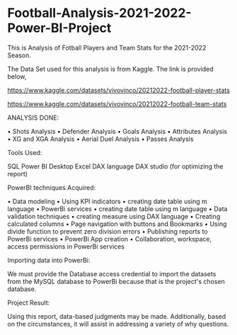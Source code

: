 # Football-Analysis-2021-2022-Power-BI-Project

This is Analysis of Fotball Players and Team Stats for the 2021-2022 Season.

The Data Set used for this analysis is from Kaggle. The link is provided below,

https://www.kaggle.com/datasets/vivovinco/20212022-football-player-stats

https://www.kaggle.com/datasets/vivovinco/20212022-football-team-stats

ANALYSIS DONE:

• Shots Analysis
• Defender Analysis
• Goals Analysis
• Attributes Analysis
• XG and XGA Analysis
• Aerial Duel Analysis
• Passes Analysis

Tools Used:

SQL Power BI Desktop Excel DAX language DAX studio (for optimizing the report)

PowerBI techniques Acquired:

• Data modeling 
• Using KPI indicators 
• creating date table using m language 
• PowerBi services 
• creating date table using m language 
• Data validation techniques 
• creating measure using DAX language 
• Creating calculated columns 
• Page navigation with buttons and Bookmarks 
• Using divide function to prevent zero division errors 
• Publishing reports to PowerBi services 
• PowerBi App creation 
• Collaboration, workspace, access permissions in PowerBi services

Importing data into PowerBi:

We must provide the Database access credential to import the datasets from the MySQL database to PowerBi because that is the project's chosen database.

Project Result:

Using this report, data-based judgments may be made. Additionally, based on the circumstances, it will assist in addressing a variety of why questions.


